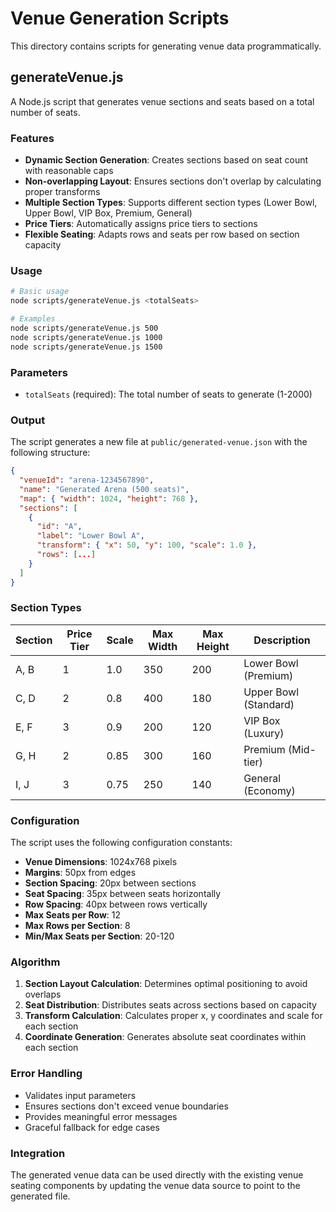 # Venue Generation Scripts

This directory contains scripts for generating venue data programmatically.

## generateVenue.js

A Node.js script that generates venue sections and seats based on a total number of seats.

### Features

- **Dynamic Section Generation**: Creates sections based on seat count with reasonable caps
- **Non-overlapping Layout**: Ensures sections don't overlap by calculating proper transforms
- **Multiple Section Types**: Supports different section types (Lower Bowl, Upper Bowl, VIP Box, Premium, General)
- **Price Tiers**: Automatically assigns price tiers to sections
- **Flexible Seating**: Adapts rows and seats per row based on section capacity

### Usage

```bash
# Basic usage
node scripts/generateVenue.js <totalSeats>

# Examples
node scripts/generateVenue.js 500
node scripts/generateVenue.js 1000
node scripts/generateVenue.js 1500
```

### Parameters

- `totalSeats` (required): The total number of seats to generate (1-2000)

### Output

The script generates a new file at `public/generated-venue.json` with the following structure:

```json
{
  "venueId": "arena-1234567890",
  "name": "Generated Arena (500 seats)",
  "map": { "width": 1024, "height": 768 },
  "sections": [
    {
      "id": "A",
      "label": "Lower Bowl A",
      "transform": { "x": 50, "y": 100, "scale": 1.0 },
      "rows": [...]
    }
  ]
}
```

### Section Types

| Section | Price Tier | Scale | Max Width | Max Height | Description |
|---------|------------|-------|-----------|------------|-------------|
| A, B    | 1          | 1.0   | 350       | 200        | Lower Bowl (Premium) |
| C, D    | 2          | 0.8   | 400       | 180        | Upper Bowl (Standard) |
| E, F    | 3          | 0.9   | 200       | 120        | VIP Box (Luxury) |
| G, H    | 2          | 0.85  | 300       | 160        | Premium (Mid-tier) |
| I, J    | 3          | 0.75  | 250       | 140        | General (Economy) |

### Configuration

The script uses the following configuration constants:

- **Venue Dimensions**: 1024x768 pixels
- **Margins**: 50px from edges
- **Section Spacing**: 20px between sections
- **Seat Spacing**: 35px between seats horizontally
- **Row Spacing**: 40px between rows vertically
- **Max Seats per Row**: 12
- **Max Rows per Section**: 8
- **Min/Max Seats per Section**: 20-120

### Algorithm

1. **Section Layout Calculation**: Determines optimal positioning to avoid overlaps
2. **Seat Distribution**: Distributes seats across sections based on capacity
3. **Transform Calculation**: Calculates proper x, y coordinates and scale for each section
4. **Coordinate Generation**: Generates absolute seat coordinates within each section

### Error Handling

- Validates input parameters
- Ensures sections don't exceed venue boundaries
- Provides meaningful error messages
- Graceful fallback for edge cases

### Integration

The generated venue data can be used directly with the existing venue seating components by updating the venue data source to point to the generated file.
